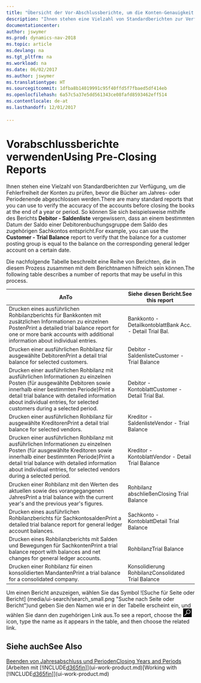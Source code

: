 ```yaml
---
title: "Übersicht der Vor-Abschlussberichte, um die Konten-Genauigkeit sicherzustellen"
description: "Ihnen stehen eine Vielzahl von Standardberichten zur Verfügung, um die Fehlerfreiheit der Konten zu prüfen, bevor die Bücher am Jahres- oder Periodenende abgeschlossen werden."
documentationcenter: 
author: jswymer
ms.prod: dynamics-nav-2018
ms.topic: article
ms.devlang: na
ms.tgt_pltfrm: na
ms.workload: na
ms.date: 06/02/2017
ms.author: jswymer
ms.translationtype: HT
ms.sourcegitcommit: 1dfba8b14019991c95f40ffd5f7fbaed5df414eb
ms.openlocfilehash: 6a57c5a37e5dd561343ce08fafd8593462eff514
ms.contentlocale: de-at
ms.lasthandoff: 12/01/2017

---
```

# <a name="using-pre-closing-reports"></a><span data-ttu-id="e1f80-103">Vorabschlussberichte verwenden</span><span class="sxs-lookup"><span data-stu-id="e1f80-103">Using Pre-Closing Reports</span></span>
<span data-ttu-id="e1f80-104">Ihnen stehen eine Vielzahl von Standardberichten zur Verfügung, um die Fehlerfreiheit der Konten zu prüfen, bevor die Bücher am Jahres- oder Periodenende abgeschlossen werden.</span><span class="sxs-lookup"><span data-stu-id="e1f80-104">There are many standard reports that you can use to verify the accuracy of the accounts before closing the books at the end of a year or period.</span></span> <span data-ttu-id="e1f80-105">So können Sie sich beispielsweise mithilfe des Berichts **Debitor - Saldenliste** vergewissern, dass an einem bestimmten Datum der Saldo einer Debitorenbuchungsgruppe dem Saldo des zugehörigen Sachkontos entspricht.</span><span class="sxs-lookup"><span data-stu-id="e1f80-105">For example, you can use the **Customer - Trial Balance** report to verify that the balance for a customer posting group is equal to the balance on the corresponding general ledger account on a certain date.</span></span>

<span data-ttu-id="e1f80-106">Die nachfolgende Tabelle beschreibt eine Reihe von Berichten, die in diesem Prozess zusammen mit dem Berichtnamen hilfreich sein können.</span><span class="sxs-lookup"><span data-stu-id="e1f80-106">The following table describes a number of reports that may be useful in this process.</span></span>

| <span data-ttu-id="e1f80-107">An</span><span class="sxs-lookup"><span data-stu-id="e1f80-107">To</span></span> | <span data-ttu-id="e1f80-108">Siehe diesen Bericht.</span><span class="sxs-lookup"><span data-stu-id="e1f80-108">See this report</span></span> |
| --- | --- |
| <span data-ttu-id="e1f80-109">Drucken eines ausführlichen Rohbilanzberichts für Bankkonten mit zusätzlichen Informationen zu einzelnen Posten</span><span class="sxs-lookup"><span data-stu-id="e1f80-109">Print a detailed trial balance report for one or more bank accounts with additional information about individual entries.</span></span> |<span data-ttu-id="e1f80-110">Bankkonto - Detailkontoblatt</span><span class="sxs-lookup"><span data-stu-id="e1f80-110">Bank Acc. - Detail Trial Bal.</span></span> |
| <span data-ttu-id="e1f80-111">Drucken einer ausführlichen Rohbilanz für ausgewählte Debitoren</span><span class="sxs-lookup"><span data-stu-id="e1f80-111">Print a detail trial balance for selected customers.</span></span> |<span data-ttu-id="e1f80-112">Debitor - Saldenliste</span><span class="sxs-lookup"><span data-stu-id="e1f80-112">Customer - Trial Balance</span></span> |
| <span data-ttu-id="e1f80-113">Drucken einer ausführlichen Rohbilanz mit ausführlichen Informationen zu einzelnen Posten (für ausgewählte Debitoren sowie innerhalb einer bestimmten Periode)</span><span class="sxs-lookup"><span data-stu-id="e1f80-113">Print a detail trial balance with detailed information about individual entries, for selected customers during a selected period.</span></span> |<span data-ttu-id="e1f80-114">Debitor - Kontoblatt</span><span class="sxs-lookup"><span data-stu-id="e1f80-114">Customer - Detail Trial Bal.</span></span> |
| <span data-ttu-id="e1f80-115">Drucken einer ausführlichen Rohbilanz für ausgewählte Kreditoren</span><span class="sxs-lookup"><span data-stu-id="e1f80-115">Print a detail trial balance for selected vendors.</span></span> |<span data-ttu-id="e1f80-116">Kreditor - Saldenliste</span><span class="sxs-lookup"><span data-stu-id="e1f80-116">Vendor - Trial Balance</span></span> |
| <span data-ttu-id="e1f80-117">Drucken einer ausführlichen Rohbilanz mit ausführlichen Informationen zu einzelnen Posten (für ausgewählte Kreditoren sowie innerhalb einer bestimmten Periode)</span><span class="sxs-lookup"><span data-stu-id="e1f80-117">Print a detail trial balance with detailed information about individual entries, for selected vendors during a selected period.</span></span> |<span data-ttu-id="e1f80-118">Kreditor - Kontoblatt</span><span class="sxs-lookup"><span data-stu-id="e1f80-118">Vendor - Detail Trial Balance</span></span> |
| <span data-ttu-id="e1f80-119">Drucken einer Rohbilanz mit den Werten des aktuellen sowie des vorangegangenen Jahres</span><span class="sxs-lookup"><span data-stu-id="e1f80-119">Print a trial balance with the current year's and the previous year's figures.</span></span> |<span data-ttu-id="e1f80-120">Rohbilanz abschließen</span><span class="sxs-lookup"><span data-stu-id="e1f80-120">Closing Trial Balance</span></span> |
| <span data-ttu-id="e1f80-121">Drucken eines ausführlichen Rohbilanzberichts für Sachkontosalden</span><span class="sxs-lookup"><span data-stu-id="e1f80-121">Print a detailed trial balance report for general ledger account balances.</span></span> |<span data-ttu-id="e1f80-122">Sachkonto - Kontoblatt</span><span class="sxs-lookup"><span data-stu-id="e1f80-122">Detail Trial Balance</span></span> |
| <span data-ttu-id="e1f80-123">Drucken eines Rohbilanzberichts mit Salden und Bewegungen für Sachkonten</span><span class="sxs-lookup"><span data-stu-id="e1f80-123">Print a trial balance report with balances and net changes for general ledger accounts.</span></span> |<span data-ttu-id="e1f80-124">Rohbilanz</span><span class="sxs-lookup"><span data-stu-id="e1f80-124">Trial Balance</span></span> |
| <span data-ttu-id="e1f80-125">Drucken einer Rohbilanz für einen konsolidierten Mandanten</span><span class="sxs-lookup"><span data-stu-id="e1f80-125">Print a trial balance for a consolidated company.</span></span> |<span data-ttu-id="e1f80-126">Konsolidierung Rohbilanz</span><span class="sxs-lookup"><span data-stu-id="e1f80-126">Consolidated Trial Balance</span></span> |

<span data-ttu-id="e1f80-127">Um einen Bericht anzuzeigen, wählen Sie das Symbol ![Suche für Seite oder Bericht] (media/ui-search/search_small.png "Suche nach Seite oder Bericht")und geben Sie den Namen wie er in der Tabelle erscheint ein, und wählen Sie dann den zugehörigen Link aus.</span><span class="sxs-lookup"><span data-stu-id="e1f80-127">To see a report, choose the ![Search for Page or Report](media/ui-search/search_small.png "Search for Page or Report icon") icon, type the name as it appears in the table, and then choose the related link.</span></span>

## <a name="see-also"></a><span data-ttu-id="e1f80-128">Siehe auch</span><span class="sxs-lookup"><span data-stu-id="e1f80-128">See Also</span></span>
[<span data-ttu-id="e1f80-129">Beenden von Jahresabschluss und Perioden</span><span class="sxs-lookup"><span data-stu-id="e1f80-129">Closing Years and Periods</span></span>](year-close-years-periods.md)  
<span data-ttu-id="e1f80-130">[Arbeiten mit [!INCLUDE[d365fin](includes/d365fin_md.md)]](ui-work-product.md)</span><span class="sxs-lookup"><span data-stu-id="e1f80-130">[Working with [!INCLUDE[d365fin](includes/d365fin_md.md)]](ui-work-product.md)</span></span>


